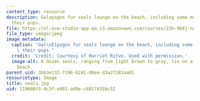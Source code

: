 ```yaml
---
content_type: resource
description: Galapagos fur seals lounge on the beach, including some mothers nursing
  their pups.
file: https://ol-ocw-studio-app-qa.s3.amazonaws.com/courses/21h-968j-nature-environment-and-empire-spring-2010/119688f54c3fe081ad9ec4817435bc52_seals.jpg
file_type: image/jpeg
image_metadata:
  caption: "Gal\xE1pagos fur seals lounge on the beach, including some mothers nursing\
    \ their pups."
  credit: 'Credit: Courtesy of Harriet Ritvo. Used with permission.'
  image-alt: A dozen seals, ranging from light brown to gray, lie on a white sandy
    beach.
parent_uid: 3bb3e132-7196-6241-08ee-d3a2f281aa01
resourcetype: Image
title: seals.jpg
uid: 119688f5-4c3f-e081-ad9e-c4817435bc52
---
```

